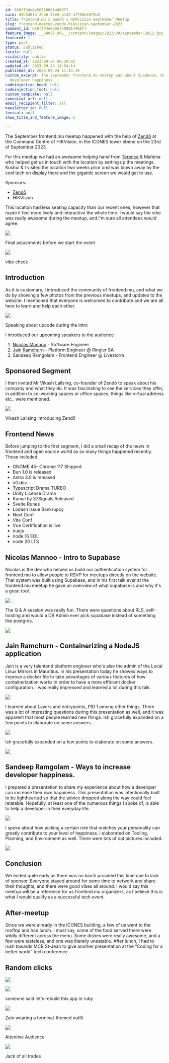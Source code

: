 ```yaml
---
id: 650ff34e6a56f500014460f7
uuid: d5b3d01b-2db6-42e6-a133-a7708e4875b8
title: frontend.mu x Zendō x HIKVision September Meetup
slug: frontend-meetup-zendo-hikvision-september-2023
comment_id: 650ff34e6a56f500014460f7
feature_image: __GHOST_URL__/content/images/2023/09/september-2023.jpg
featured: 1
type: post
status: published
locale: null
visibility: public
created_at: 2023-09-24 08:29:02
updated_at: 2023-09-24 11:54:14
published_at: 2023-09-24 11:43:19
custom_excerpt: The september frontend.mu meetup was about Supabase, Docker and
  developer happiness.
codeinjection_head: null
codeinjection_foot: null
custom_template: null
canonical_url: null
email_recipient_filter: all
newsletter_id: null
lexical: null
show_title_and_feature_image: 1

---
```


The September frontend.mu meetup happened with the help of [Zendō](https://www.facebook.com/ZendoCoWorking/) at the Command Centre of HIKVision, in the ICONES tower ebene on the 23rd of September 2023.

For this meetup we had an awesome helping hand from [Terence](https://www.linkedin.com/in/terence-zama-9984a56a/) & Mahima who helped get us in touch with the location by setting up the meetings. Kushul & I visited the location two weeks prior and was blown away by the cool tech on display there and the gigantic screen we would get to use.

Sponsors:

*   [Zendō](https://www.facebook.com/ZendoCoWorking/)
*   HIKVision

This location had less seating capacity than our recent ones, however that made it feel more lively and interactive the whole time. I would say the vibe was really awesome during the meetup, and I'm sure all attendees would agree.

![](__GHOST_URL__/content/images/2023/09/image-3.png)

Final adjustments before we start the event

![](__GHOST_URL__/content/images/2023/09/image-4.png)

vibe check

## Introduction

As it is customary, I introduced the community of frontend.mu, and what we do by showing a few photos from the previous meetups, and updates to the website. I mentioned that everyone is welcomed to contribute and we are all here to learn and help each other.

![](__GHOST_URL__/content/images/2023/09/image-5.png)

Speaking about upcode during the intro

I introduced our upcoming speakers to the audience

1.  [Nicolas Mannoo](https://www.linkedin.com/in/nicolas-mannoo-516646132/) - Software Engineer
2.  [Jain Ramchurn](https://www.linkedin.com/in/jain-ramchurn/) \- Platform Engineer @ Ringier SA
3.  Sandeep Ramgolam - Frontend Engineer @ Livestorm

## Sponsored Segment

I then invited Mr Vikash Lallsing, co-founder of Zendō to speak about his company and what they do. It was fascinating to see the services they offer, in addition to co-working spaces or office spaces, things like virtual address etc.. were mentioned.

![](__GHOST_URL__/content/images/2023/09/image-6.png)

Vikash Lallsing introducing Zendō

## Frontend News

Before jumping to the first segment, I did a small recap of the news in frontend and open source world as so many things happened recently. Those included:

*   GNOME 45- Chrome 117 Shipped
*   Bun 1.0 is released
*   Astro 3.0 is released
*   v0.dev
*   Typescript Drama TURBO
*   Unity License Drama
*   Kamal by 37Signals Released
*   Svelte Runes
*   Lodash Issue Bankrupcy
*   Next Conf
*   Vite Conf
*   Vue Certification is live
*   nuejs
*   node 16 EOL
*   node 20 LTS

## Nicolas Mannoo - Intro to Supabase

Nicolas is the dev who helped us build our authentication system for frontend.mu to allow people to RSVP for meetups directly on the website. That system was built using Supabase, and in his first talk ever at the frontend.mu meetup he gave an overview of what supabase is and why it's a great tool.

![](__GHOST_URL__/content/images/2023/09/image-7.png)

The Q & A session was really fun. There were questions about RLS, self-hosting and would a DB Admin ever pick supabase instead of something like postgres.

![](__GHOST_URL__/content/images/2023/09/image-8.png)

## Jain Ramchurn - Containerizing a NodeJS application

Jain is a very talentend platform engineer who's also the admin of the Local Linux Mirrors in Mauritius. In his presentation today he showed ways to improve a docker file to take advantages of various features of how containerization works in order to have a more efficient docker configuration. I was really impressed and learned a lot during this talk.

![](__GHOST_URL__/content/images/2023/09/image-9.png)

I learned about Layers and entrypoints, PID 1 among other things. There was a lot of interesting questions during this presentation as well, and it was apparent that most people learned new things. Ish gracefully expanded on a few points to elaborate on some answers.

![](__GHOST_URL__/content/images/2023/09/image-11.png)

Ish gracefully expanded on a few points to elaborate on some answers.

![](__GHOST_URL__/content/images/2023/09/image-10.png)

## Sandeep Ramgolam - Ways to increase developer happiness.

I prepared a presentation to share my experience about how a developer can increase their own happiness. This presentation was intentionally built to be lighthearted so that the advice dropped along the way could feel relatable. Hopefully, at least one of the numerous things I spoke of, is able to help a developer in their everyday life.

![](__GHOST_URL__/content/images/2023/09/image-12.png)

I spoke about how picking a certain role that matches your personality can greatly contribute to your level of happiness. I elaborated on Tooling, Planning, and Environment as well. There were lots of cat pictures included.

![](__GHOST_URL__/content/images/2023/09/image-13.png)

## Conclusion

We ended quite early as there was no lunch provided this time due to lack of sponsor. Everyone stayed around for some time to network and share their thoughts, and there were good vibes all around. I would say this meetup will be a reference for us frontend.mu organizers, as I believe this is what I would qualify as a successful tech event.  

## After-meetup

Since we were already in the ICONES building, a few of us went to the rooftop and had lunch. I must say, some of the food served there were wildly different across the menu. Some dishes were really awesome, and a few were tasteless, and one was literally uneatable. After lunch, I had to rush towards MCB St-Jean to give another presentation at the “Coding for a better world” tech conference.

## Random clicks

![](__GHOST_URL__/content/images/2023/09/image-14.png)

![](__GHOST_URL__/content/images/2023/09/image-15.png)

someone said let's rebuild this app in ruby

![](__GHOST_URL__/content/images/2023/09/image-16.png)

Zain wearing a terminal-themed outfit

![](__GHOST_URL__/content/images/2023/09/image-17.png)

Attentive Audience

![](__GHOST_URL__/content/images/2023/09/image-18.png)

Jack of all trades
